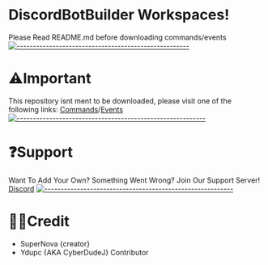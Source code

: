 [version]: https://api.bintray.com/packages/dv8fromtheworld/maven/JDA/images/download.svg
[download]: https://minhaskamal.github.io/DownGit/#/home?url=https://github.com/Supernova3339/mydbbcommands/tree/main/commands

# DiscordBotBuilder Workspaces!
Please Read README.md before downloading commands/events
[![-----------------------------------------------------](https://raw.githubusercontent.com/andreasbm/readme/master/assets/lines/aqua.png)](#Important)
# ⚠Important
This repository isnt ment to be downloaded, please visit one of the following links: [Commands](https://minhaskamal.github.io/DownGit/#/home?url=https://github.com/Supernova3339/mydbbcommands/tree/main/commands)/[Events](https://minhaskamal.github.io/DownGit/#/home?url=https://github.com/Supernova3339/mydbbcommands/tree/main/events)
[![----------------------------------------------------------](https://raw.githubusercontent.com/andreasbm/readme/master/assets/lines/aqua.png)](#Important)
# ❓Support
Want To Add Your Own? Something Went Wrong? Join Our Support Server! [Discord](https://discord.gg/CWST75nZdX)
[![----------------------------------------------------------](https://raw.githubusercontent.com/andreasbm/readme/master/assets/lines/aqua.png)](#Important)
# 👨‍💻Credit
* SuperNova {creator}
* Ydupc {AKA CyberDudeJ} Contributor
